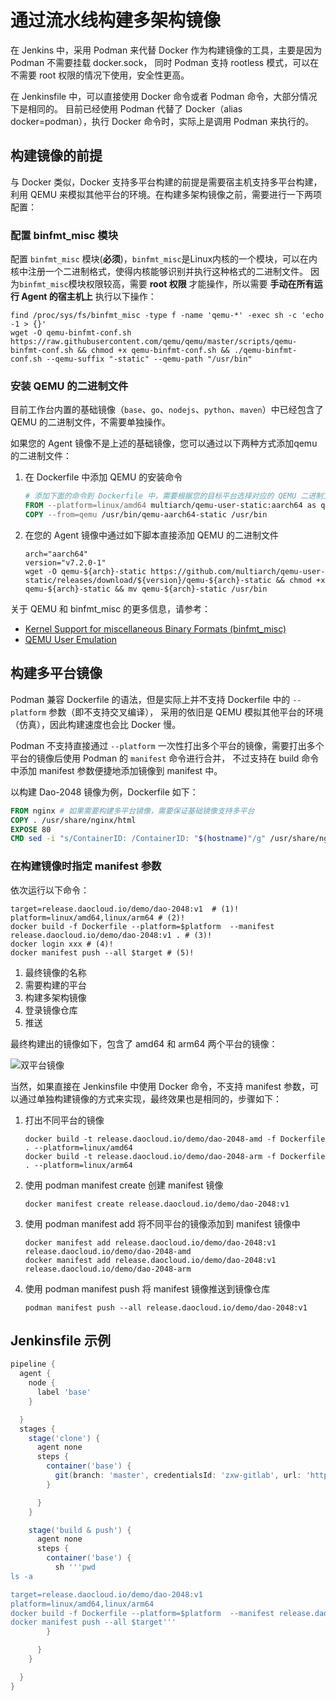 # 通过流水线构建多架构镜像

在 Jenkins 中，采用 Podman 来代替 Docker 作为构建镜像的工具，主要是因为 Podman 不需要挂载 docker.sock，
同时 Podman 支持 rootless 模式，可以在不需要 root 权限的情况下使用，安全性更高。

在 Jenkinsfile 中，可以直接使用 Docker 命令或者 Podman 命令，大部分情况下是相同的。
目前已经使用 Podman 代替了 Docker（alias docker=podman），执行 Docker 命令时，实际上是调用 Podman 来执行的。

## 构建镜像的前提

与 Docker 类似，Docker 支持多平台构建的前提是需要宿主机支持多平台构建，利用 QEMU 来模拟其他平台的环境。在构建多架构镜像之前，需要进行一下两项配置：

### 配置 binfmt_misc 模块

配置 `binfmt_misc` 模块(**必须**)，`binfmt_misc`是Linux内核的一个模块，可以在内核中注册一个二进制格式，使得内核能够识别并执行这种格式的二进制文件。
因为`binfmt_misc`模块权限较高，需要 **root 权限** 才能操作，所以需要 **手动在所有运行 Agent 的宿主机上** 执行以下操作：

```shell
find /proc/sys/fs/binfmt_misc -type f -name 'qemu-*' -exec sh -c 'echo -1 > {}'
wget -O qemu-binfmt-conf.sh https://raw.githubusercontent.com/qemu/qemu/master/scripts/qemu-binfmt-conf.sh && chmod +x qemu-binfmt-conf.sh && ./qemu-binfmt-conf.sh --qemu-suffix "-static" --qemu-path "/usr/bin"
```

### 安装 QEMU 的二进制文件

目前工作台内置的基础镜像（`base`、`go`、`nodejs`、`python`、`maven`）中已经包含了 QEMU 的二进制文件，不需要单独操作。

如果您的 Agent 镜像不是上述的基础镜像，您可以通过以下两种方式添加qemu的二进制文件：

1. 在 Dockerfile 中添加 QEMU 的安装命令

    ```dockerfile
    # 添加下面的命令到 Dockerfile 中，需要根据您的目标平台选择对应的 QEMU 二进制文件，以目标镜像为 arm64 为例
    FROM --platform=linux/amd64 multiarch/qemu-user-static:aarch64 as qemu
    COPY --from=qemu /usr/bin/qemu-aarch64-static /usr/bin
    ```
  
2. 在您的 Agent 镜像中通过如下脚本直接添加 QEMU 的二进制文件

    ```shell
    arch="aarch64"
    version="v7.2.0-1"
    wget -O qemu-${arch}-static https://github.com/multiarch/qemu-user-static/releases/download/${version}/qemu-${arch}-static && chmod +x qemu-${arch}-static && mv qemu-${arch}-static /usr/bin 
    ```

关于 QEMU 和 binfmt_misc 的更多信息，请参考：

- [Kernel Support for miscellaneous Binary Formats (binfmt_misc)](https://www.kernel.org/doc/html/latest/admin-guide/binfmt-misc.html)
- [QEMU User Emulation](https://wiki.debian.org/QemuUserEmulation)

## 构建多平台镜像

Podman 兼容 Dockerfile 的语法，但是实际上并不支持 Dockerfile 中的 `--platform` 参数（即不支持交叉编译），
采用的依旧是 QEMU 模拟其他平台的环境（仿真），因此构建速度也会比 Docker 慢。

Podman 不支持直接通过 `--platform` 一次性打出多个平台的镜像，需要打出多个平台的镜像后使用 Podman 的 `manifest` 命令进行合并，
不过支持在 build 命令中添加 manifest 参数便捷地添加镜像到 manifest 中。

以构建 Dao-2048 镜像为例，Dockerfile 如下：

```dockerfile
FROM nginx # 如果需要构建多平台镜像，需要保证基础镜像支持多平台
COPY . /usr/share/nginx/html
EXPOSE 80
CMD sed -i "s/ContainerID: /ContainerID: "$(hostname)"/g" /usr/share/nginx/html/index.html && nginx -g "daemon off;"
```

### 在构建镜像时指定 manifest 参数

依次运行以下命令：

```shell
target=release.daocloud.io/demo/dao-2048:v1  # (1)!
platform=linux/amd64,linux/arm64 # (2)!
docker build -f Dockerfile --platform=$platform  --manifest release.daocloud.io/demo/dao-2048:v1 . # (3)!
docker login xxx # (4)!
docker manifest push --all $target # (5)!
```

1. 最终镜像的名称
2. 需要构建的平台
3. 构建多架构镜像
4. 登录镜像仓库
5. 推送

最终构建出的镜像如下，包含了 amd64 和 arm64 两个平台的镜像：

![双平台镜像](../../images/podman-build-mutil-arch.png)

当然，如果直接在 Jenkinsfile 中使用 Docker 命令，不支持 manifest 参数，可以通过单独构建镜像的方式来实现，最终效果也是相同的，步骤如下：

1. 打出不同平台的镜像

    ```shell
    docker build -t release.daocloud.io/demo/dao-2048-amd -f Dockerfile . --platform=linux/amd64
    docker build -t release.daocloud.io/demo/dao-2048-arm -f Dockerfile . --platform=linux/arm64
    ```

2. 使用 podman manifest create 创建 manifest 镜像

    ```shell
    docker manifest create release.daocloud.io/demo/dao-2048:v1
    ```

3. 使用 podman manifest add 将不同平台的镜像添加到 manifest 镜像中

    ```shell
    docker manifest add release.daocloud.io/demo/dao-2048:v1 release.daocloud.io/demo/dao-2048-amd
    docker manifest add release.daocloud.io/demo/dao-2048:v1 release.daocloud.io/demo/dao-2048-arm
    ```

4. 使用 podman manifest push 将 manifest 镜像推送到镜像仓库

    ```shell
    podman manifest push --all release.daocloud.io/demo/dao-2048:v1
    ```

## Jenkinsfile 示例

```groovy
pipeline {
  agent {
    node {
      label 'base'
    }

  }
  stages {
    stage('clone') {
      agent none
      steps {
        container('base') {
          git(branch: 'master', credentialsId: 'zxw-gitlab', url: 'https://gitlab.daocloud.cn/ndx/dao-2048.git')
        }

      }
    }

    stage('build & push') {
      agent none
      steps {
        container('base') {
          sh '''pwd
ls -a

target=release.daocloud.io/demo/dao-2048:v1
platform=linux/amd64,linux/arm64
docker build -f Dockerfile --platform=$platform  --manifest release.daocloud.io/demo/dao-2048:v1 .
docker manifest push --all $target'''
        }

      }
    }

  }
}
```
